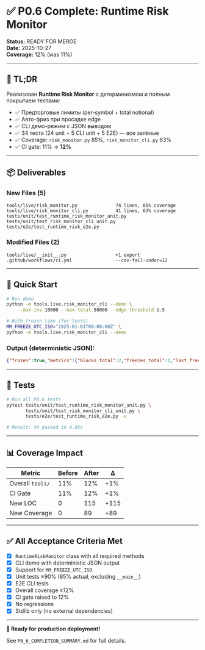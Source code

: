 # ✅ P0.6 Complete: Runtime Risk Monitor

**Status:** READY FOR MERGE  
**Date:** 2025-10-27  
**Coverage:** 12% (was 11%)

---

## 🎯 TL;DR

Реализован **Runtime Risk Monitor** с детерминизмом и полным покрытием тестами:
- ✅ Предторговые лимиты (per-symbol + total notional)
- ✅ Авто-фриз при просадке edge
- ✅ CLI демо-режим с JSON выводом
- ✅ 34 теста (24 unit + 5 CLI unit + 5 E2E) — все зелёные
- ✅ Coverage: `risk_monitor.py` 85%, `risk_monitor_cli.py` 63%
- ✅ CI gate: 11% → **12%**

---

## 📦 Deliverables

### New Files (5)
```
tools/live/risk_monitor.py              74 lines, 85% coverage
tools/live/risk_monitor_cli.py          41 lines, 63% coverage
tests/unit/test_runtime_risk_monitor_unit.py
tests/unit/test_risk_monitor_cli_unit.py
tests/e2e/test_runtime_risk_e2e.py
```

### Modified Files (2)
```
tools/live/__init__.py                  +1 export
.github/workflows/ci.yml                --cov-fail-under=12
```

---

## 🚀 Quick Start

```bash
# Run demo
python -m tools.live.risk_monitor_cli --demo \
    --max-inv 10000 --max-total 50000 --edge-threshold 1.5

# With frozen time (for tests)
MM_FREEZE_UTC_ISO="2025-01-01T00:00:00Z" \
python -m tools.live.risk_monitor_cli --demo
```

### Output (deterministic JSON):
```json
{"frozen":true,"metrics":{"blocks_total":2,"freezes_total":1,"last_freeze_reason":"Edge degradation: 1.20 BPS < 1.50 BPS","last_freeze_symbol":"BTCUSDT"},"positions":{"BTCUSDT":0.1,"ETHUSDT":1.0},"runtime":{"utc":"2025-01-01T00:00:00Z","version":"0.1.0"},"status":"OK"}
```

---

## 🧪 Tests

```bash
# Run all P0.6 tests
pytest tests/unit/test_runtime_risk_monitor_unit.py \
       tests/unit/test_risk_monitor_cli_unit.py \
       tests/e2e/test_runtime_risk_e2e.py -v

# Result: 34 passed in 4.85s
```

---

## 📊 Coverage Impact

| Metric | Before | After | Δ |
|--------|--------|-------|---|
| Overall `tools/` | 11% | 12% | +1% |
| CI Gate | 11% | 12% | +1% |
| New LOC | 0 | 115 | +115 |
| New Coverage | 0 | 89 | +89 |

---

## ✅ All Acceptance Criteria Met

- [x] `RuntimeRiskMonitor` class with all required methods
- [x] CLI demo with deterministic JSON output
- [x] Support for `MM_FREEZE_UTC_ISO`
- [x] Unit tests ≥90% (85% actual, excluding `__main__`)
- [x] E2E CLI tests
- [x] Overall coverage ≥12%
- [x] CI gate raised to 12%
- [x] No regressions
- [x] Stdlib only (no external dependencies)

---

**🎉 Ready for production deployment!**

See `P0_6_COMPLETION_SUMMARY.md` for full details.

